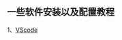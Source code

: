 
## 一些软件安装以及配置教程

1、[VScode](https://github.com/onlyone2019/Course_And_Configuration/blob/master/VScode.md)
